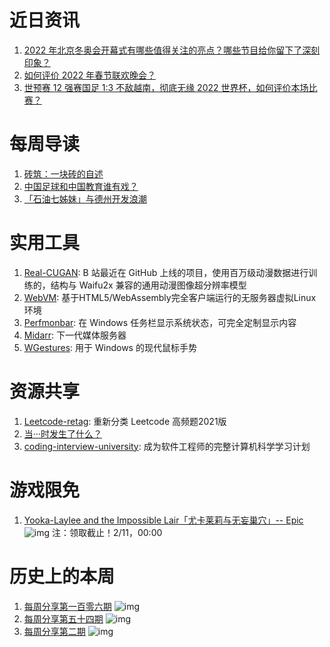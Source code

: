 # 近日资讯

1. [2022 年北京冬奥会开幕式有哪些值得关注的亮点？哪些节目给你留下了深刻印象？](https://www.zhihu.com/question/514745943)
2. [如何评价 2022 年春节联欢晚会？](https://www.zhihu.com/question/514233220)
3. [世预赛 12 强赛国足 1:3 不敌越南，彻底无缘 2022 世界杯，如何评价本场比赛？](https://www.zhihu.com/question/514309169)

# 每周导读

1. [砖筑：一块砖的自述](https://www.zcool.com.cn/work/ZNTcxNjA5NDg=.html)
2. [中国足球和中国教育谁有戏？](https://mp.weixin.qq.com/s/MS8fBHtA8tq9tjdFmHKKyg)
3. [「石油七姊妹」与德州开发浪潮](https://mp.weixin.qq.com/s/1TYlA1OK8WSDvkA0OlLLVQ)

# 实用工具

1. [Real-CUGAN](https://github.com/bilibili/ailab/tree/main/Real-CUGAN): B 站最近在 GitHub 上线的项目，使用百万级动漫数据进行训练的，结构与 Waifu2x 兼容的通用动漫图像超分辨率模型
2. [WebVM](https://github.com/leaningtech/webvm): 基于HTML5/WebAssembly完全客户端运行的无服务器虚拟Linux环境
3. [Perfmonbar](https://github.com/XhmikosR/perfmonbar): 在 Windows 任务栏显示系统状态，可完全定制显示内容 
4. [Midarr](https://github.com/midarrlabs/midarr-server): 下一代媒体服务器
5. [WGestures](https://github.com/yingDev/WGestures): 用于 Windows 的现代鼠标手势

# 资源共享

1. [Leetcode-retag](https://github.com/resumejob/Leetcode-retag): 重新分类 Leetcode 高频题2021版
2. [当···时发生了什么？](https://github.com/skyline75489/what-happens-when-zh_CN)
3. [coding-interview-university](https://github.com/jwasham/coding-interview-university): 成为软件工程师的完整计算机科学学习计划

# 游戏限免

1. [Yooka-Laylee and the Impossible Lair「尤卡莱莉与无妄巢穴」-- Epic](https://www.epicgames.com/store/en-US/p/yooka-laylee-and-the-impossible-lair)
![img](http://mmbiz.qpic.cn/sz_mmbiz_png/pDARXZuibAKQWHibibuLJg3Zic2nMmDyNEtfgvk7flYmqegRedHhS6DKHLz3b8ydcLuq5oicCQx7qMnPeWt71hSLcDg/0?wx_fmt=png)
注：领取截止！2/11，00:00

# 历史上的本周

1. [每周分享第一百零六期](https://mp.weixin.qq.com/s/FvcWdPrqSGtXIo72r_YRqg)
![img](https://mmbiz.qpic.cn/sz_mmbiz_jpg/pDARXZuibAKT8PDDibMFRLibSSNtIqrsJI4q6Y96c8TGPBWtXodZk1MrCGbA5a6NHBJEDp6JxehfxECnjUMstUskg/640?wx_fmt=jpeg&tp=webp&wxfrom=5&wx_lazy=1&wx_co=1)
2. [每周分享第五十四期](https://mp.weixin.qq.com/s/0ikKaoeSE0Y-A_Twhay9tw)
![img](https://mmbiz.qpic.cn/sz_mmbiz_jpg/pDARXZuibAKQq642DZib2lJRaGDxPZlO5OmYlsg9NXSPMcslpvdxibVFauicV4DFmApudfeCicLLxGqPcs0FjqjKcHw/640?wx_fmt=jpeg&tp=webp&wxfrom=5&wx_lazy=1&wx_co=1)
3. [每周分享第二期](#)
![img](https://mmbiz.qpic.cn/sz_mmbiz_jpg/pDARXZuibAKSUqBhJGjm5lCJz8HmfSsIbOzbEKQV9ChcvNjHia74Vc8utdfsZ8wVvrfibibheSqzS0c77J3VfnzRIg/640?wx_fmt=jpeg&amp;from=appmsg)